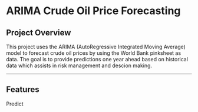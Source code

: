# ARIMA Crude Oil Price Forecasting

## Project Overview

This project uses the ARIMA (AutoRegressive Integrated Moving Average) model to forecast crude oil prices by using the World Bank pinksheet as data. The goal is to provide predictions one year ahead based on historical data which assists in risk management and descion making.

---

## **Features**

Predict